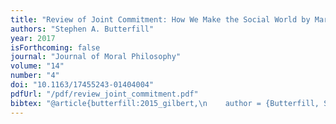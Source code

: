 ```yaml
--- 
title: "Review of Joint Commitment: How We Make the Social World by Margaret Gilbert"
authors: "Stephen A. Butterfill"
year: 2017
isForthcoming: false
journal: "Journal of Moral Philosophy"
volume: "14"
number: "4"
doi: "10.1163/17455243-01404004"
pdfUrl: "/pdf/review_joint_commitment.pdf"
bibtex: "@article{butterfill:2015_gilbert,\n    author = {Butterfill, Stephen A.},\n    date-added = {2015-10-07 13:38:29 +0000},\n    doi = {10.1163/17455243-01404004},\n    journal = {Journal of Moral Philosophy},\n    number = {4},\n    pages = {475--478},\n    title = {Review of Joint Commitment: How We Make the Social World by Margaret Gilbert},\n    url = {http://joint-action.butterfill.com/pdf/butterfill_2015_review_of_joint_commitment.pdf},\n    volume = {14},\n    year = {2017},\n    bdsk-url-1 = {http://joint-action.butterfill.com/pdf/butterfill_2015_review_of_joint_commitment.pdf}\n}\n\n"
---
```




